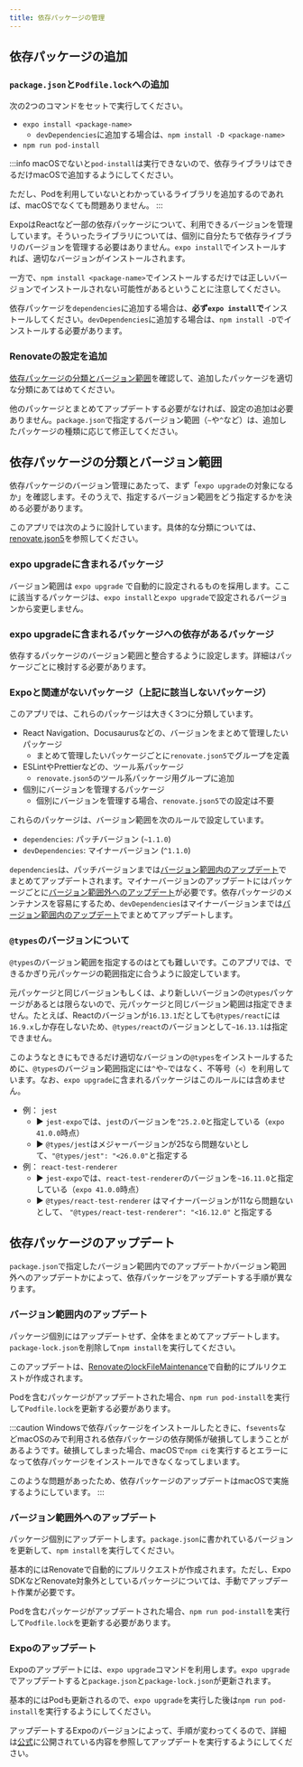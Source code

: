 ```yaml
---
title: 依存パッケージの管理
---
```


## 依存パッケージの追加

### `package.json`と`Podfile.lock`への追加

次の2つのコマンドをセットで実行してください。

* `expo install <package-name>`
  * `devDependencies`に追加する場合は、`npm install -D <package-name>`
* `npm run pod-install`

:::info
macOSでないと`pod-install`は実行できないので、依存ライブラリはできるだけmacOSで追加するようにしてください。

ただし、Podを利用していないとわかっているライブラリを追加するのであれば、macOSでなくても問題ありません。
:::

ExpoはReactなど一部の依存パッケージについて、利用できるバージョンを管理しています。そういったライブラリについては、個別に自分たちで依存ライブラリのバージョンを管理する必要はありません。`expo install`でインストールすれば、適切なバージョンがインストールされます。

一方で、`npm install <package-name>`でインストールするだけでは正しいバージョンでインストールされない可能性があるということに注意してください。

依存パッケージを`dependencies`に追加する場合は、**必ず`expo install`で**インストールしてください。`devDependencies`に追加する場合は、`npm install -D`でインストールする必要があります。

### Renovateの設定を追加

[依存パッケージの分類とバージョン範囲](#依存パッケージの分類とバージョン範囲)を確認して、追加したパッケージを適切な分類にあてはめてください。

他のパッケージとまとめてアップデートする必要がなければ、設定の追加は必要ありません。`package.json`で指定するバージョン範囲（`~`や`^`など）は、追加したパッケージの種類に応じて修正してください。

## 依存パッケージの分類とバージョン範囲

依存パッケージのバージョン管理にあたって、まず「`expo upgrade`の対象になるか」を確認します。そのうえで、指定するバージョン範囲をどう指定するかを決める必要があります。

このアプリでは次のように設計しています。具体的な分類については、[renovate.json5](https://github.com/{@inject:organization}/mobile-app-crib-notes/blob/master/.github/renovate.json5)を参照してください。

### expo upgradeに含まれるパッケージ

バージョン範囲は `expo upgrade` で自動的に設定されるものを採用します。ここに該当するパッケージは、`expo install`と`expo upgrade`で設定されるバージョンから変更しません。

### expo upgradeに含まれるパッケージへの依存があるパッケージ

依存するパッケージのバージョン範囲と整合するように設定します。詳細はパッケージごとに検討する必要があります。

### Expoと関連がないパッケージ（上記に該当しないパッケージ）

このアプリでは、これらのパッケージは大きく3つに分類しています。

* React Navigation、Docusaurusなどの、バージョンをまとめて管理したいパッケージ
  * まとめて管理したいパッケージごとに`renovate.json5`でグループを定義
* ESLintやPrettierなどの、ツール系パッケージ
  * `renovate.json5`のツール系パッケージ用グループに追加
* 個別にバージョンを管理するパッケージ
  * 個別にバージョンを管理する場合、`renovate.json5`での設定は不要

これらのパッケージは、バージョン範囲を次のルールで設定しています。

* `dependencies`: パッチバージョン (`~1.1.0`)
* `devDependencies`: マイナーバージョン (`^1.1.0`)

`dependencies`は、パッチバージョンまでは[バージョン範囲内のアップデート](#バージョン範囲内のアップデート)でまとめてアップデートされます。マイナーバージョンのアップデートにはパッケージごとに[バージョン範囲外へのアップデート](#バージョン範囲外へのアップデート)が必要です。依存パッケージのメンテナンスを容易にするため、`devDependencies`はマイナーバージョンまでは[バージョン範囲内のアップデート](#バージョン範囲内のアップデート)でまとめてアップデートします。

### `@types`のバージョンについて

`@types`のバージョン範囲を指定するのはとても難しいです。このアプリでは、できるかぎり元パッケージの範囲指定に合うように設定しています。

元パッケージと同じバージョンもしくは、より新しいバージョンの`@types`パッケージがあるとは限らないので、元パッケージと同じバージョン範囲は指定できません。たとえば、Reactのバージョンが`16.13.1`だとしても`@types/react`には`16.9.x`しか存在しないため、`@types/react`のバージョンとして`~16.13.1`は指定できません。

このようなときにもできるだけ適切なバージョンの`@types`をインストールするために、`@types`のバージョン範囲指定には`^`や`~`ではなく、不等号（`<`）を利用しています。なお、`expo upgrade`に含まれるパッケージはこのルールには含めません。

* 例： `jest`
  * ▶ `jest-expo`では、`jest`のバージョンを`^25.2.0`と指定している（`expo 41.0.0`時点）
  * ▶ `@types/jest`はメジャーバージョンが25なら問題ないとして、`"@types/jest": "<26.0.0"`と指定する
* 例： `react-test-renderer`
  * ▶ `jest-expo`では、`react-test-renderer`のバージョンを`~16.11.0`と指定している（`expo 41.0.0`時点）
  * ▶ `@types/react-test-renderer` はマイナーバージョンが11なら問題ないとして、 `"@types/react-test-renderer": "<16.12.0"` と指定する

## 依存パッケージのアップデート

`package.json`で指定したバージョン範囲内でのアップデートかバージョン範囲外へのアップデートかによって、依存パッケージをアップデートする手順が異なります。

### バージョン範囲内のアップデート

パッケージ個別にはアップデートせず、全体をまとめてアップデートします。`package-lock.json`を削除して`npm install`を実行してください。

このアップデートは、[RenovateのlockFileMaintenance](https://docs.renovatebot.com/configuration-options/#lockfilemaintenance)で自動的にプルリクエストが作成されます。

Podを含むパッケージがアップデートされた場合、`npm run pod-install`を実行して`Podfile.lock`を更新する必要があります。

:::caution
Windowsで依存パッケージをインストールしたときに、`fsevents`などmacOSのみで利用される依存パッケージの依存関係が破損してしまうことがあるようです。破損してしまった場合、macOSで`npm ci`を実行するとエラーになって依存パッケージをインストールできなくなってしまいます。

このような問題があったため、依存パッケージのアップデートはmacOSで実施するようにしています。
:::

### バージョン範囲外へのアップデート

パッケージ個別にアップデートします。`package.json`に書かれているバージョンを更新して、`npm install`を実行してください。

基本的にはRenovateで自動的にプルリクエストが作成されます。ただし、Expo SDKなどRenovate対象外としているパッケージについては、手動でアップデート作業が必要です。

Podを含むパッケージがアップデートされた場合、`npm run pod-install`を実行して`Podfile.lock`を更新する必要があります。

### Expoのアップデート

Expoのアップデートには、`expo upgrade`コマンドを利用します。`expo upgrade`でアップデートすると`package.json`と`package-lock.json`が更新されます。

基本的にはPodも更新されるので、`expo upgrade`を実行した後は`npm run pod-install`を実行するようにしてください。

アップデートするExpoのバージョンによって、手順が変わってくるので、詳細は[公式](https://blog.expo.dev/)に公開されている内容を参照してアップデートを実行するようにしてください。
